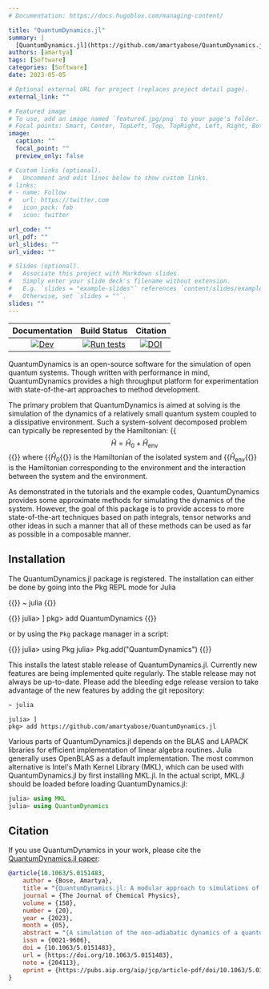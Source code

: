 ```yaml
---
# Documentation: https://docs.hugoblox.com/managing-content/

title: "QuantumDynamics.jl"
summary: |
  [QuantumDynamics.jl](https://github.com/amartyabose/QuantumDynamics.jl) is an open-source software for simulation of non-adiabatic dynamics of open quantum systems. Though written with performance in mind, QuantumDynamics provides a high throughput platform for experimentation with state-of-the-art approaches to method development.
authors: [amartya]
tags: [Software]
categories: [Software]
date: 2023-05-05

# Optional external URL for project (replaces project detail page).
external_link: ""

# Featured image
# To use, add an image named `featured.jpg/png` to your page's folder.
# Focal points: Smart, Center, TopLeft, Top, TopRight, Left, Right, BottomLeft, Bottom, BottomRight.
image:
  caption: ""
  focal_point: ""
  preview_only: false

# Custom links (optional).
#   Uncomment and edit lines below to show custom links.
# links:
# - name: Follow
#   url: https://twitter.com
#   icon_pack: fab
#   icon: twitter

url_code: ""
url_pdf: ""
url_slides: ""
url_video: ""

# Slides (optional).
#   Associate this project with Markdown slides.
#   Simply enter your slide deck's filename without extension.
#   E.g. `slides = "example-slides"` references `content/slides/example-slides.md`.
#   Otherwise, set `slides = ""`.
slides: ""
---
```


| **Documentation** | **Build Status** | **Citation** |
|:-----------------:|:---------:|:-------------:|
|[![Dev](https://img.shields.io/badge/docs-dev-blue.svg)](https://amartyabose.github.io/QuantumDynamics.jl/dev/)|[![Run tests](https://github.com/amartyabose/QuantumDynamics.jl/actions/workflows/test.yml/badge.svg?branch=main)](https://github.com/amartyabose/QuantumDynamics.jl/actions/workflows/test.yml)|[![DOI](https://img.shields.io/badge/DOI-10.1063/5.0151483-blue.svg)](https://doi.org/10.1063/5.0151483)|

QuantumDynamics is an open-source software for the simulation of open quantum systems. Though written with performance in mind, QuantumDynamics provides a high throughput platform for experimentation with state-of-the-art approaches to method development.

The primary problem that QuantumDynamics is aimed at solving is the simulation of the dynamics of a relatively small quantum system coupled to a dissipative environment. Such a system-solvent decomposed problem can typically be represented by the Hamiltonian:
{{<math>}}
$$\hat{H} = \hat{H}_0 + \hat{H}_\text{env}$$
{{</math>}}
where {{<math>}}$\hat{H}_0${{</math>}} is the Hamiltonian of the isolated system and {{<math>}}$\hat{H}_\text{env}${{</math>}} is the Hamiltonian corresponding to the environment and the interaction between the system and the environment.

As demonstrated in the tutorials and the example codes, QuantumDynamics provides some approximate methods for simulating the dynamics of the system. However, the goal of this package is to provide access to more state-of-the-art techniques based on path integrals, tensor networks and other ideas in such a manner that all of these methods can be used as far as possible in a composable manner.

## Installation
The QuantumDynamics.jl package is registered. The installation can either be done by going into the Pkg REPL mode for Julia

{{<highlight bash>}}
~ julia
{{</highlight>}}

{{<highlight julia>}}
julia> ]
pkg> add QuantumDynamics
{{</highlight>}}

or by using the `Pkg` package manager in a script:

{{<highlight julia>}}
julia> using Pkg
julia> Pkg.add("QuantumDynamics")
{{</highlight>}}

This installs the latest stable release of QuantumDynamics.jl. Currently new features are being implemented quite regularly. The stable release may not always be up-to-date. Please add the bleeding edge release version to take advantage of the new features by adding the git repository:
```bash
~ julia
```

```
julia> ]
pkg> add https://github.com/amartyabose/QuantumDynamics.jl
```

Various parts of QuantumDynamics.jl depends on the BLAS and LAPACK libraries for efficient implementation of linear algebra routines. Julia generally uses OpenBLAS as a default implementation. The most common alternative is Intel's Math Kernel Library (MKL), which can be used with QuantumDynamics.jl by first installing MKL.jl. In the actual script, MKL.jl should be loaded before loading QuantumDynamics.jl:
```julia
julia> using MKL
julia> using QuantumDynamics
```

## Citation
If you use QuantumDynamics in your work, please cite the [QuantumDynamics.jl paper](https://pubs.aip.org/aip/jcp/article/158/20/204113/2892511/QuantumDynamics-jl-A-modular-approach-to):
```bibtex
@article{10.1063/5.0151483,
    author = {Bose, Amartya},
    title = "{QuantumDynamics.jl: A modular approach to simulations of dynamics of open quantum systems}",
    journal = {The Journal of Chemical Physics},
    volume = {158},
    number = {20},
    year = {2023},
    month = {05},
    abstract = "{A simulation of the non-adiabatic dynamics of a quantum system coupled to dissipative environments poses significant challenges. New sophisticated methods are regularly being developed with an eye toward moving to larger systems and more complicated descriptions of solvents. Many of these methods, however, are quite difficult to implement and debug. Furthermore, trying to make the individual algorithms work together through a modular application programming interface can be quite difficult as well. We present a new, open-source software framework, QuantumDynamics.jl, designed to address these challenges. It provides implementations of a variety of perturbative and non-perturbative methods for simulating the dynamics of these systems. Most prominently, QuantumDynamics.jl supports hierarchical equations of motion and methods based on path integrals. An effort has been made to ensure maximum compatibility of the interface between the various methods. Additionally, QuantumDynamics.jl, being built on a high-level programming language, brings a host of modern features to explorations of systems, such as the usage of Jupyter notebooks and high level plotting, the possibility of leveraging high-performance machine learning libraries for further development. Thus, while the built-in methods can be used as end-points in themselves, the package provides an integrated platform for experimentation, exploration, and method development.}",
    issn = {0021-9606},
    doi = {10.1063/5.0151483},
    url = {https://doi.org/10.1063/5.0151483},
    note = {204113},
    eprint = {https://pubs.aip.org/aip/jcp/article-pdf/doi/10.1063/5.0151483/17794821/204113\_1\_5.0151483.pdf},
}
```
